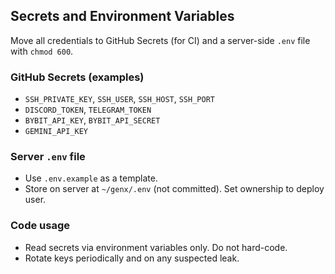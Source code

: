 ## Secrets and Environment Variables

Move all credentials to GitHub Secrets (for CI) and a server-side `.env` file with `chmod 600`.

### GitHub Secrets (examples)
- `SSH_PRIVATE_KEY`, `SSH_USER`, `SSH_HOST`, `SSH_PORT`
- `DISCORD_TOKEN`, `TELEGRAM_TOKEN`
- `BYBIT_API_KEY`, `BYBIT_API_SECRET`
- `GEMINI_API_KEY`

### Server `.env` file
- Use `.env.example` as a template.
- Store on server at `~/genx/.env` (not committed). Set ownership to deploy user.

### Code usage
- Read secrets via environment variables only. Do not hard-code.
- Rotate keys periodically and on any suspected leak.

